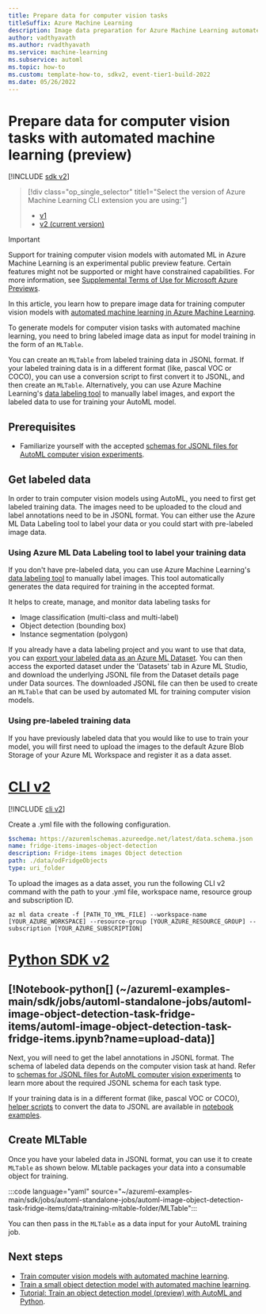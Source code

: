 ```yaml
---
title: Prepare data for computer vision tasks
titleSuffix: Azure Machine Learning
description: Image data preparation for Azure Machine Learning automated ML to train computer vision models on classification, object detection,  and segmentation
author: vadthyavath
ms.author: rvadthyavath
ms.service: machine-learning
ms.subservice: automl 
ms.topic: how-to
ms.custom: template-how-to, sdkv2, event-tier1-build-2022
ms.date: 05/26/2022
---
```


# Prepare data for computer vision tasks with automated machine learning (preview)

[!INCLUDE [sdk v2](../../includes/machine-learning-sdk-v2.md)]

> [!div class="op_single_selector" title1="Select the version of Azure Machine Learning CLI extension you are using:"]
> * [v1](v1/how-to-prepare-datasets-for-automl-images-v1.md)
> * [v2 (current version)](how-to-prepare-datasets-for-automl-images.md)

> [!IMPORTANT]
> Support for training computer vision models with automated ML in Azure Machine Learning is an experimental public preview feature. Certain features might not be supported or might have constrained capabilities. For more information, see [Supplemental Terms of Use for Microsoft Azure Previews](https://azure.microsoft.com/support/legal/preview-supplemental-terms/).

In this article, you learn how to prepare image data for training computer vision models with [automated machine learning in Azure Machine Learning](concept-automated-ml.md). 

To generate models for computer vision tasks with automated machine learning, you need to bring labeled image data as input for model training in the form of an `MLTable`. 

You can create an `MLTable` from labeled training data in JSONL format. 
If your labeled training data is in a different format (like, pascal VOC or COCO), you can use a conversion script to first convert it to JSONL, and then create an `MLTable`. Alternatively, you can use  Azure Machine Learning's [data labeling tool](how-to-create-image-labeling-projects.md) to manually label images, and export the labeled data to use for training your AutoML model.

## Prerequisites

* Familiarize yourself with the accepted [schemas for JSONL files for AutoML computer vision experiments](reference-automl-images-schema.md).

## Get labeled data 
In order to train computer vision models using AutoML, you need to first get labeled training data. The images need to be uploaded to the cloud and label annotations need to be in JSONL format. You can either use the Azure ML Data Labeling tool to label your data or you could start with pre-labeled image data.

### Using Azure ML Data Labeling tool to label your training data
If you don't have pre-labeled data, you can use Azure Machine Learning's [data labeling tool](how-to-create-image-labeling-projects.md) to manually label images. This tool automatically generates the data required for training in the accepted format.

It helps to create, manage, and monitor data labeling tasks for 

+ Image classification (multi-class and multi-label)
+ Object detection (bounding box)
+ Instance segmentation (polygon)

If you already have a data labeling project and you want to use that data, you can [export your labeled data as an Azure ML Dataset](how-to-create-image-labeling-projects.md#export-the-labels). You can then access the exported dataset under the 'Datasets' tab in Azure ML Studio, and download the underlying JSONL file from the Dataset details page under Data sources. The downloaded JSONL file can then be used to create an `MLTable` that can be used by automated ML for training computer vision models.

### Using pre-labeled training data
If you have previously labeled data that you would like to use to train your model, you will first need to upload the images to the default Azure Blob Storage of your Azure ML Workspace and register it as a data asset. 

# [CLI v2](#tab/CLI-v2)
[!INCLUDE [cli v2](../../includes/machine-learning-cli-v2.md)]

Create a .yml file with the following configuration.

```yml
$schema: https://azuremlschemas.azureedge.net/latest/data.schema.json
name: fridge-items-images-object-detection
description: Fridge-items images Object detection
path: ./data/odFridgeObjects
type: uri_folder
```

To upload the images as a data asset, you run the following CLI v2 command with the path to your .yml file, workspace name, resource group and subscription ID.

```azurecli
az ml data create -f [PATH_TO_YML_FILE] --workspace-name [YOUR_AZURE_WORKSPACE] --resource-group [YOUR_AZURE_RESOURCE_GROUP] --subscription [YOUR_AZURE_SUBSCRIPTION]
```

# [Python SDK v2](#tab/SDK-v2)
[!Notebook-python[] (~/azureml-examples-main/sdk/jobs/automl-standalone-jobs/automl-image-object-detection-task-fridge-items/automl-image-object-detection-task-fridge-items.ipynb?name=upload-data)]
---

Next, you will need to get the label annotations in JSONL format. The schema of labeled data depends on the computer vision task at hand. Refer to [schemas for JSONL files for AutoML computer vision experiments](reference-automl-images-schema.md) to learn more about the required JSONL schema for each task type.

If your training data is in a different format (like, pascal VOC or COCO), [helper scripts](https://github.com/Azure/azureml-examples/blob/main/python-sdk/tutorials/automl-with-azureml/image-object-detection/coco2jsonl.py) to convert the data to JSONL are available in [notebook examples](https://github.com/Azure/azureml-examples/blob/sdk-preview/sdk/jobs/automl-standalone-jobs).

## Create MLTable

Once you have your labeled data in JSONL format, you can use it to create `MLTable` as shown below. MLtable packages your data into a consumable object for training.

:::code language="yaml" source="~/azureml-examples-main/sdk/jobs/automl-standalone-jobs/automl-image-object-detection-task-fridge-items/data/training-mltable-folder/MLTable":::

You can then pass in the `MLTable` as a data input for your AutoML training job.

## Next steps

* [Train computer vision models with automated machine learning](how-to-auto-train-image-models.md).
* [Train a small object detection model with automated machine learning](how-to-use-automl-small-object-detect.md). 
* [Tutorial: Train an object detection model (preview) with AutoML and Python](tutorial-auto-train-image-models.md).
